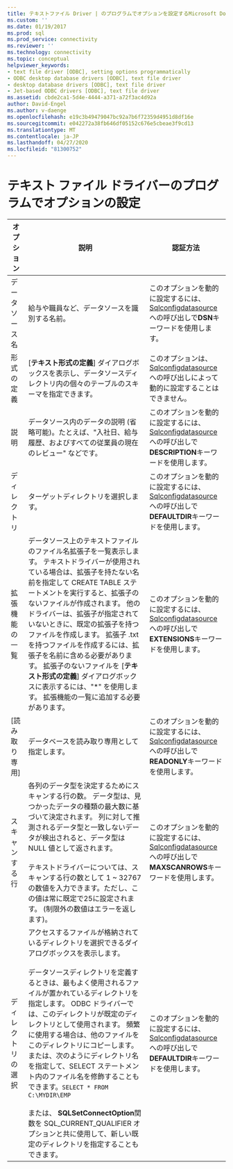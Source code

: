 ```yaml
---
title: テキストファイル Driver | のプログラムでオプションを設定するMicrosoft Docs
ms.custom: ''
ms.date: 01/19/2017
ms.prod: sql
ms.prod_service: connectivity
ms.reviewer: ''
ms.technology: connectivity
ms.topic: conceptual
helpviewer_keywords:
- text file driver [ODBC], setting options programmatically
- ODBC desktop database drivers [ODBC], text file driver
- desktop database drivers [ODBC], text file driver
- Jet-based ODBC drivers [ODBC], text file driver
ms.assetid: cbde2ca1-5d4e-4444-a371-a72f3ac4d92a
author: David-Engel
ms.author: v-daenge
ms.openlocfilehash: e19c3b49479047bc92a7b6f72359d4951d8df16e
ms.sourcegitcommit: e042272a38fb646df05152c676e5cbeae3f9cd13
ms.translationtype: MT
ms.contentlocale: ja-JP
ms.lasthandoff: 04/27/2020
ms.locfileid: "81300752"
---
```

# <a name="setting-options-programmatically-for-the-text-file-driver"></a>テキスト ファイル ドライバーのプログラムでオプションの設定

|オプション|説明|認証方法|  
|------------|-----------------|------------|  
|データ ソース名|給与や職員など、データソースを識別する名前。|このオプションを動的に設定するには、 [Sqlconfigdatasource](../../odbc/microsoft/sqlconfigdatasource-text-file-driver.md)への呼び出しで**DSN**キーワードを使用します。|  
|形式の定義|[**テキスト形式の定義**] ダイアログボックスを表示し、データソースディレクトリ内の個々のテーブルのスキーマを指定できます。|このオプションは、 [Sqlconfigdatasource](../../odbc/microsoft/sqlconfigdatasource-text-file-driver.md)への呼び出しによって動的に設定することはできません。|  
|説明|データソース内のデータの説明 (省略可能)。たとえば、"入社日、給与履歴、およびすべての従業員の現在のレビュー" などです。|このオプションを動的に設定するには、 [Sqlconfigdatasource](../../odbc/microsoft/sqlconfigdatasource-text-file-driver.md)への呼び出しで**DESCRIPTION**キーワードを使用します。|  
|ディレクトリ|ターゲットディレクトリを選択します。|このオプションを動的に設定するには、 [Sqlconfigdatasource](../../odbc/microsoft/sqlconfigdatasource-text-file-driver.md)への呼び出しで**DEFAULTDIR**キーワードを使用します。|  
|拡張機能の一覧|データソース上のテキストファイルのファイル名拡張子を一覧表示します。 テキストドライバーが使用されている場合は、拡張子を持たない名前を指定して CREATE TABLE ステートメントを実行すると、拡張子のないファイルが作成されます。 他のドライバーは、拡張子が指定されていないときに、既定の拡張子を持つファイルを作成します。 拡張子 .txt を持つファイルを作成するには、拡張子を名前に含める必要があります。 拡張子のないファイルを [**テキスト形式の定義**] ダイアログボックスに表示するには、"*" を使用します。 拡張機能の一覧に追加する必要があります。|このオプションを動的に設定するには、 [Sqlconfigdatasource](../../odbc/microsoft/sqlconfigdatasource-text-file-driver.md)への呼び出しで**EXTENSIONS**キーワードを使用します。|  
|[読み取り専用]|データベースを読み取り専用として指定します。|このオプションを動的に設定するには、 [Sqlconfigdatasource](../../odbc/microsoft/sqlconfigdatasource-text-file-driver.md)への呼び出しで**READONLY**キーワードを使用します。|  
|スキャンする行|各列のデータ型を決定するためにスキャンする行の数。 データ型は、見つかったデータの種類の最大数に基づいて決定されます。 列に対して推測されるデータ型と一致しないデータが検出されると、データ型は NULL 値として返されます。<br /><br /> テキストドライバーについては、スキャンする行の数として 1 ~ 32767 の数値を入力できます。ただし、この値は常に既定で25に設定されます。 (制限外の数値はエラーを返します)。|このオプションを動的に設定するには、 [Sqlconfigdatasource](../../odbc/microsoft/sqlconfigdatasource-text-file-driver.md)への呼び出しで**MAXSCANROWS**キーワードを使用します。|  
|ディレクトリの選択|アクセスするファイルが格納されているディレクトリを選択できるダイアログボックスを表示します。<br /><br /> データソースディレクトリを定義するときは、最もよく使用されるファイルが置かれているディレクトリを指定します。 ODBC ドライバーでは、このディレクトリが既定のディレクトリとして使用されます。 頻繁に使用する場合は、他のファイルをこのディレクトリにコピーします。 または、次のようにディレクトリ名を指定して、SELECT ステートメント内のファイル名を修飾することもできます。`SELECT * FROM C:\MYDIR\EMP`<br /><br /> または、 **SQLSetConnectOption**関数を SQL_CURRENT_QUALIFIER オプションと共に使用して、新しい既定のディレクトリを指定することもできます。|このオプションを動的に設定するには、 [Sqlconfigdatasource](../../odbc/microsoft/sqlconfigdatasource-text-file-driver.md)への呼び出しで**DEFAULTDIR**キーワードを使用します。|
